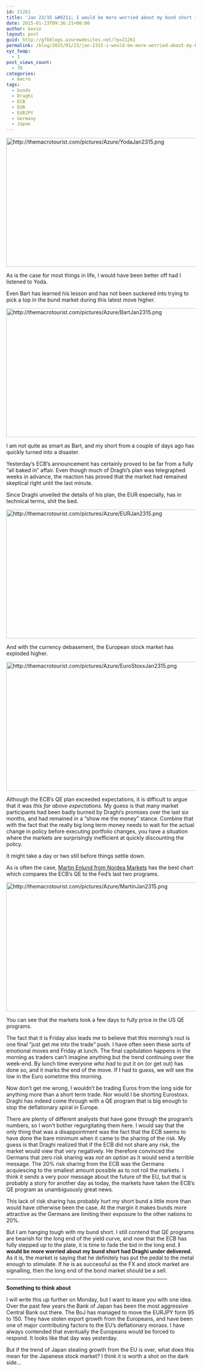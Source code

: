 ```yaml
---
id: 21261
title: 'Jan 23/15 &#8211; I would be more worried about my bund short if Draghi had under delivered'
date: 2015-01-23T09:36:21+00:00
author: kevin
layout: post
guid: http://gfbblogs.azurewebsites.net/?p=21261
permalink: /blog/2015/01/23/jan-2315-i-would-be-more-worried-about-my-bund-short-if-draghi-had-under-delivered/
xyz_twap:
  - 1
post_views_count:
  - 78
categories:
  - macro
tags:
  - bunds
  - Draghi
  - ECB
  - EUR
  - EURJPY
  - Germany
  - Japan
---
```


  <img src="http://themacrotourist.com/pictures/Azure/YodaJan2315.png" style="margin:30px atuo;display:block;" alt="http://themacrotourist.com/pictures/Azure/YodaJan2315.png" width="600" height="342">

As is the case for most things in life, I would have been better off had I listened to Yoda.

Even Bart has learned his lesson and has not been suckered into trying to pick a top in the bund market during this latest move higher.


  <img src="http://themacrotourist.com/pictures/Azure/BartJan2315.png" style="margin:30px atuo;display:block;" alt="http://themacrotourist.com/pictures/Azure/BartJan2315.png" width="600" height="342">

I am not quite as smart as Bart, and my short from a couple of days ago has quickly turned into a disaster. 

Yesterday&#8217;s ECB&#8217;s announcement has certainly proved to be far from a fully &#8220;all baked in&#8221; affair. Even though much of Draghi&#8217;s plan was telegraphed weeks in advance, the reaction has proved that the market had remained skeptical right until the last minute. 

Since Draghi unveiled the details of his plan, the EUR especially, has in technical terms, shit the bed.


  <img src="http://themacrotourist.com/pictures/Azure/EURJan2315.png" style="margin:30px atuo;display:block;" alt="http://themacrotourist.com/pictures/Azure/EURJan2315.png" width="600" height="342">

And with the currency debasement, the European stock market has exploded higher.


  <img src="http://themacrotourist.com/pictures/Azure/EuroStoxxJan2315.png" style="margin:30px atuo;display:block;" alt="http://themacrotourist.com/pictures/Azure/EuroStoxxJan2315.png" width="600" height="342">

Although the ECB&#8217;s QE plan exceeded expectations, it is difficult to argue that it was _this far above expectations._ My guess is that many market participants had been badly burned by Draghi&#8217;s promises over the last six months, and had remained in a &#8220;show me the money&#8221; stance. Combine that with the fact that the really big long term money needs to wait for the actual change in policy before executing portfolio changes, you have a situation where the markets are surprisingly inefficient at quickly discounting the policy. 

It might take a day or two still before things settle down.

As is often the case, [Martin Enlund from Nordea Markets](https://twitter.com/enlundm) has the best chart which compares the ECB&#8217;s QE to the Fed&#8217;s last two programs.


  <img src="http://themacrotourist.com/pictures/Azure/MartinJan2315.png" style="margin:30px atuo;display:block;" alt="http://themacrotourist.com/pictures/Azure/MartinJan2315.png" width="600" height="342">

You can see that the markets took a few days to fully price in the US QE programs. 

The fact that it is Friday also leads me to believe that this morning&#8217;s rout is one final &#8220;just get me into the trade&#8221; push. I have often seen these sorts of emotional moves end Friday at lunch. The final capitulation happens in the morning as traders can&#8217;t imagine anything but the trend continuing over the week-end. By lunch time everyone _who had_ to put it on (or get out) has done so, and it marks the end of the move. If I had to guess, we will see the low in the Euro sometime this morning. 

Now don&#8217;t get me wrong, I wouldn&#8217;t be trading Euros from the long side for anything more than a short term trade. Nor would I be shorting Eurostoxx. Draghi has indeed come through with a QE program that is big enough to stop the deflationary spiral in Europe. 

There are plenty of different analysts that have gone through the program&#8217;s numbers, so I won&#8217;t bother regurgitating them here. I would say that the only thing that was a disappointment was the fact that the ECB seems to have done the bare minimum when it came to the sharing of the risk. My guess is that Draghi realized that if the ECB did not share any risk, the market would view that very negatively. He therefore convinced the Germans that zero risk sharing was _not an option_ as it would send a terrible message. The 20% risk sharing from the ECB was the Germans acquiescing to the smallest amount possible as to not roil the markets. I think it sends a very poor message about the future of the EU, but that is probably a story for another day as today, the markets have taken the ECB&#8217;s QE program as unambiguously great news.

This lack of risk sharing has probably hurt my short bund a little more than would have otherwise been the case. At the margin it makes bunds more attractive as the Germans are limiting their exposure to the other nations to 20%. 

But I am hanging tough with my bund short. I still contend that QE programs are bearish for the long end of the yield curve, and now that the ECB has fully stepped up to the plate, it is time to fade the bid in the long end. **I would be more worried about my bund short had Draghi under delivered.** As it is, the market is saying that he definitely has put the pedal to the metal enough to stimulate. If he is as successful as the FX and stock market are signalling, then the long end of the bond market should be a sell.

<hr size="3" width="85%" />

**Something to think about**

I will write this up further on Monday, but I want to leave you with one idea. Over the past few years the Bank of Japan has been the most aggressive Central Bank out there. The BoJ has managed to move the EURJPY form 95 to 150. They have stolen export growth from the Europeans, and have been one of major contributing factors to the EU&#8217;s deflationary morass. I have always contended that eventually the Europeans would be forced to respond. It looks like that day was yesterday.

But if the trend of Japan stealing growth from the EU is over, what does this mean for the Japanese stock market? I think it is worth a shot on the dark side&#8230;